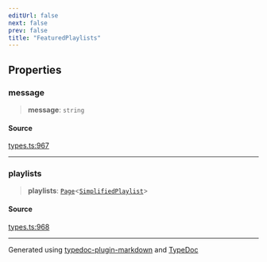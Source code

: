 ```yaml
---
editUrl: false
next: false
prev: false
title: "FeaturedPlaylists"
---
```


## Properties

### message

> **message**: `string`

#### Source

[types.ts:967](https://github.com/fostertheweb/spotify-web-sdk/blob/eb6b780/src/types.ts#L967)

***

### playlists

> **playlists**: [`Page`](/api/interfaces/page/)\<[`SimplifiedPlaylist`](/api/interfaces/simplifiedplaylist/)\>

#### Source

[types.ts:968](https://github.com/fostertheweb/spotify-web-sdk/blob/eb6b780/src/types.ts#L968)

***

Generated using [typedoc-plugin-markdown](https://www.npmjs.com/package/typedoc-plugin-markdown) and [TypeDoc](https://typedoc.org/)
